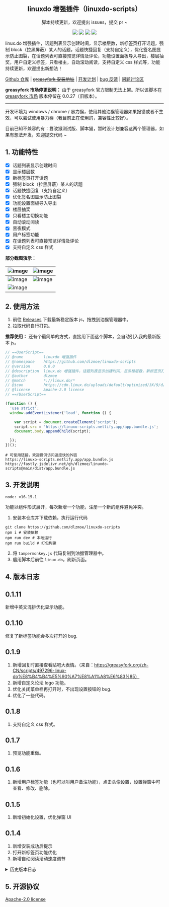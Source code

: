 <h2 align="center">linuxdo 增强插件（linuxdo-scripts）</h2>
<p align="center">脚本持续更新，欢迎提出 issues，提交 pr ~</p>

<p align="center">
<img src="https://img.shields.io/github/v/release/dlzmoe/linuxdo-scripts?style=for-the-badge&label=linuxdo%20%E5%A2%9E%E5%BC%BA%E6%8F%92%E4%BB%B6&labelColor=%235D5D5D&color=%23E97435">
<img src="https://img.shields.io/github/last-commit/dlzmoe/linuxdo-scripts?style=for-the-badge">
<img src="https://img.shields.io/github/stars/dlzmoe/linuxdo-scripts?style=for-the-badge">
<img src="https://img.shields.io/github/license/dlzmoe/linuxdo-scripts?style=for-the-badge">
</p>

linux.do 增强插件，话题列表显示创建时间，显示楼层数，新标签页打开话题，强制 block（拉黑屏蔽）某人的话题，话题快捷回复（支持自定义），优化签名图显示防止图裂，在话题列表可直接预览详情及评论，功能设置面板导入导出，楼层抽奖，用户自定义标签，只看楼主，自动滚动阅读，支持自定义 css 样式等，功能持续更新，欢迎提出新想法！

[Github 仓库](https://github.com/dlzmoe/linuxdo-scripts) | ~~[greasyfork 安装地址](https://greasyfork.org/zh-CN/scripts/501827-linuxdo-%E5%A2%9E%E5%BC%BA%E6%8F%92%E4%BB%B6)~~ | [开发计划](https://github.com/users/dlzmoe/projects/2) | [bug 反馈](https://github.com/dlzmoe/linuxdo-scripts/issues) | [问题讨论区](https://github.com/dlzmoe/linuxdo-scripts/discussions)

**greasyfork 市场停更说明：** 由于 greasyfork 官方限制无法上架。所以该脚本在 [greasyfork 市场](https://greasyfork.org/zh-CN/scripts/501827-linuxdo-%E5%A2%9E%E5%BC%BA%E6%8F%92%E4%BB%B6/) 版本停留在 0.0.27（旧版本）。

---

开发环境为 windows / chrome / 暴力猴，使用其他油猴管理器如果报错或者不生效，可以尝试使用暴力猴（我目前正在使用的，兼容性比较好）。

目前已知不兼容的有：篡改猴测试版、脚本猫，暂时没计划兼容这两个管理器，如果有想法开发，欢迎提交代码 ~

## 1. 功能特性

- [x] 话题列表显示创建时间
- [x] 显示楼层数
- [x] 新标签页打开话题
- [x] 强制 block（拉黑屏蔽）某人的话题
- [x] 话题快捷回复（支持自定义）
- [x] 优化签名图显示防止图裂
- [x] 功能设置面板导入导出
- [x] 楼层抽奖
- [x] 只看楼主切换功能
- [x] 自动滚动阅读
- [x] 黑夜模式
- [x] 用户标签功能
- [x] 在话题列表可直接预览详情及评论 
- [x] 支持自定义 css 样式

**部分截图演示：**

| ![image](https://github.com/user-attachments/assets/c70edbe9-ead1-4a6b-b268-7fc956d3f72f) | ![image](https://github.com/user-attachments/assets/bde3b652-4948-4f00-a825-5f235ebf4d78) |
| ----------------------------------------------------------------------------------------- | ----------------------------------------------------------------------------------------- |
| ![image](https://github.com/user-attachments/assets/05b6510e-0e61-4977-a958-cd8459aaff84) | ![image](https://github.com/user-attachments/assets/4e22e692-85a1-424a-96cc-f39c24b94516) |
| ![image](https://github.com/user-attachments/assets/b9c8626d-03af-4a55-8a92-1f1ebd9a02bf) |                                                                                           |

## 2. 使用方法

1. 前往 [Releases](https://github.com/dlzmoe/linuxdo-scripts/releases) 下载最新稳定版本 js，拖拽到油猴管理器中。
2. 拉取代码自行打包。


**推荐使用：** 还有个最简单的方式，直接用下面这个脚本，会自动引入我的最新版本 js。

```js
// ==UserScript==
// @name         linuxdo 增强插件
// @namespace    https://github.com/dlzmoe/linuxdo-scripts
// @version      0.0.0
// @description  linux.do 增强插件，话题列表显示创建时间，显示楼层数，新标签页打开话题，强制 block（拉黑屏蔽）某人的话题，话题快捷回复（支持自定义），优化签名图显示防止图裂，在话题列表可直接预览详情及评论，功能设置面板导入导出，楼层抽奖，用户自定义标签，只看楼主，自动滚动阅读，支持自定义 css 样式等，功能持续更新，欢迎提出新想法！
// @author       dlzmoe
// @match        *://linux.do/*
// @icon         https://cdn.linux.do/uploads/default/optimized/3X/9/d/9dd49731091ce8656e94433a26a3ef36062b3994_2_32x32.png
// @license      Apache-2.0 license
// ==/UserScript==

(function () {
  'use strict';
  window.addEventListener('load', function () {

    var script = document.createElement('script');
    script.src = 'https://linuxo-scripts.netlify.app/app.bundle.js';
    document.body.appendChild(script);

  });
})();
```

```shell
# 可使用链接，欢迎提供访问速度快的外链
https://linuxo-scripts.netlify.app/app.bundle.js
https://fastly.jsdelivr.net/gh/dlzmoe/linuxdo-scripts@main/dist/app.bundle.js
```

## 3. 开发说明

```
node: v16.15.1
```

功能以组件形式展开，每次新增一个功能，注册一个新的组件避免冲突。

1. 安装本仓库并下载依赖，执行运行代码

```shell
git clone https://github.com/dlzmoe/linuxdo-scripts
npm i # 安装依赖
npm run dev # 本地运行
npm run build # 打包构建
```

2. 将 `tampermonkey.js` 代码复制到油猴管理器中。
3. 启用脚本后前往 `linux.do`，刷新页面。

## 4. 版本日志

## 0.1.11

新增中英文混排优化显示功能。

## 0.1.10

修复了新标签功能会多次打开的 bug.

## 0.1.9

1. 新增回复时直接查看贴吧大表情。（来自：https://greasyfork.org/zh-CN/scripts/497296-linux-do%E8%B4%B4%E5%90%A7%E8%A1%A8%E6%83%85）
2. 新增自定义论坛 logo 功能。
3. 优化关闭菜单栏再打开时，不出现设置按钮的 bug.
4. 优化了一些代码。

## 0.1.8

1. 支持自定义 css 样式。

## 0.1.7

1. 预览功能重做。

## 0.1.6

1. 新增用户标签功能（也可以叫用户备注功能），点击头像设置，设置弹窗中可查看、修改、删除。

## 0.1.5

1. 新增初始化设置，优化弹窗 UI

## 0.1.4

1. 新增安装成功后提示
2. 打开新标签页功能优化
3. 新增自动阅读滚动速度调节

<details>
<summary>历史版本日志</summary>

## 0.1.3

1. 新增黑夜模式适配
2. 优化 UI 显示，设置按钮融合进网站

## 0.1.2

1. 修复浏览量显示时间的 bug
2. 新增只看楼主功能（可设置）

## 0.1.1

使用 vue 重构插件，优化了代码，方便开发。
  
## 0.0.27

优化楼层号显示。

## 0.0.26

自动滚动阅读，开启后显示在右下角，优化了其他代码。

## 0.0.25

新增列表话题预览功能。

## 0.0.24

优化代码。

## 0.0.23

优化代码。

## 0.0.22

新增话题提醒（默认关闭），在浏览器别的网页时，如果 linuxdo 来了新话题，会修改 title 提醒。

## 0.0.21

优化了一些未知的 bug。

## 0.0.20

可选择隐藏话题详情顶部大标题。

## 0.0.19

在设置面板中新增楼层抽奖入口。

## 0.0.18

修复快捷回复内容过长导致网页变形的 bug。

## 0.0.17

自动展开回复，优化其他代码。

功能灵感来源于 https://linux.do/t/topic/164863

## 0.0.16

1. 优化了签名图的判断，识别了网站域名。
2. 设置面板新增导入导出功能，备份更方便了。

## 0.0.15

签名小尾巴如果不是图片格式，转成文字避免图裂。

## 0.0.14

自定义快捷回复设置，优化了其他问题。

## 0.0.13

新增话题快捷回复，暂不可自定义，后续会增加这个计划。

## 0.0.12

新增悬浮面板（可隐藏），设置屏蔽用户名单不看他的话题。

## 0.0.11

修复了一些 bug。

## 0.0.9

1. 新标签页打开话题。

## 0.0.8

1. 新增点击 logo 进入新话题（默认关闭）。

## 0.0.7

1. 优化代码，提升运行性能。

## 0.0.6

删除..

## 0.0.5

1. 聊天频道显示发言时间（默认不显示）。

## 0.0.4

1. 新增是否将浏览量替换为时间配置。
2. 新增楼层号显示。

## 0.0.3

1. 优化坟贴显示。
2. 新增隐藏签名小尾巴功能。

## 0.0.2

1. 优化时间颜色，并对三个月以上的帖子显示坟头。
2. 将功能写成配置项，未来可添加更多可配置功能。

## 0.0.1

如题，linux.do 帖子列表显示创建时间。

欢迎提交修改代码。

</details>

## 5. 开源协议

[Apache-2.0 license](./LICENSE)
